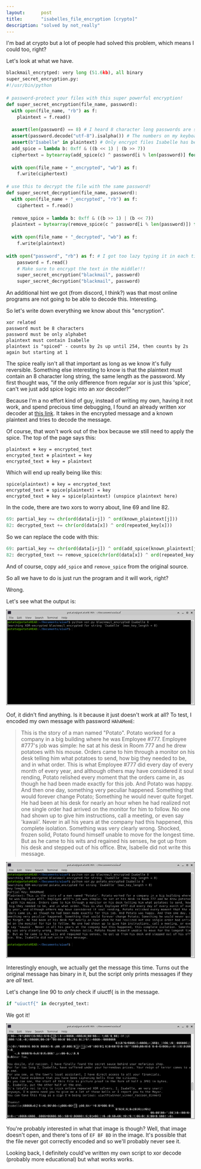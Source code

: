 ```yaml
---
layout:      post
title:       "isabelles_file_encryption [crypto]"
description: "solved by not_really"
---
```


I'm bad at crypto but a lot of people had solved this problem, which means I could too, right?

Let's look at what we have.

```python
blackmail_encrytped: very long (51.6kb), all binary
super_secret_encryption.py:
#!/usr/bin/python

# password-protect your files with this super powerful encryption!
def super_secret_encryption(file_name, password):
  with open(file_name, "rb") as f:
    plaintext = f.read()
  
  assert(len(password) == 8) # I heard 8 character long passwords are super strong!
  assert(password.decode("utf-8").isalpha()) # The numbers on my keyboard don't work...
  assert(b"Isabelle" in plaintext) # Only encrypt files Isabelle has been mentioned in
  add_spice = lambda b: 0xff & ((b << 1) | (b >> 7))
  ciphertext = bytearray(add_spice(c) ^ password[i % len(password)] for i, c in enumerate(plaintext))

  with open(file_name + "_encrypted", "wb") as f:
    f.write(ciphertext)

# use this to decrypt the file with the same password!
def super_secret_decryption(file_name, password):
  with open(file_name + "_encrypted", "rb") as f:
    ciphertext = f.read()
  
  remove_spice = lambda b: 0xff & ((b >> 1) | (b << 7))
  plaintext = bytearray(remove_spice(c ^ password[i % len(password)]) for i, c in enumerate(ciphertext))

  with open(file_name + "_decrypted", "wb") as f:
    f.write(plaintext)

with open("password", "rb") as f: # I got too lazy typing it in each time
    password = f.read()
    # Make sure to encrypt the text in the middle!!!
    super_secret_encryption("blackmail", password)
    super_secret_decryption("blackmail", password)
```

An additional hint we got (from discord, I think?) was that most online programs are not going to be able to decode this. Interesting.

So let's write down everything we know about this "encryption".

```
xor related
password must be 8 characters
password must be only alphabet
plaintext must contain Isabelle
plaintext is "spiced" - counts by 2s up until 254, then counts by 2s again but starting at 1
```

The spice really isn't all that important as long as we know it's fully reversible. Something else interesting to know is that the plaintext must contain an 8 character long string, the same length as the password. My first thought was, "if the only difference from regular xor is just this 'spice', can't we just add spice logic into an xor decoder?"

Because I'm a no effort kind of guy, instead of writing my own, having it not work, and spend precious time debugging, I found an already written xor decoder at [this link](https://alamot.github.io/xor_kpa/). It takes in the encrypted message and a known plaintext and tries to decode the message.

Of course, that won't work out of the box because we still need to apply the spice. The top of the page says this:

```
plaintext ⊕ key = encrypted_text
encrypted_text ⊕ plaintext = key
encrypted_text ⊕ key = plaintext
```

Which will end up really being like this:

```
spice(plaintext) ⊕ key = encrypted_text
encrypted_text ⊕ spice(plaintext) = key
encrypted_text ⊕ key = spice(plaintext) (unspice plaintext here)
```

In the code, there are two xors to worry about, line 69 and line 82.

```python
69: partial_key += chr(ord(data[i+j]) ^ ord(known_plaintext[j]))
82: decrypted_text += chr(ord(data[x]) ^ ord(repeated_key[x]))
```

So we can replace the code with this:

```python
69: partial_key += chr(ord(data[i+j]) ^ ord(add_spice(known_plaintext[j])))
82: decrypted_text += remove_spice(chr(ord(data[x]) ^ ord(repeated_key[x])))
```

And of course, copy `add_spice` and `remove_spice` from the original source.

So all we have to do is just run the program and it will work, right?

Wrong.

Let's see what the output is:

![image-20200722135126088](/img/uiuctf2020/image-20200722135126088.png)

Oof, it didn't find anything. Is it because it just doesn't work at all? To test, I encoded my own message with password `HAhAMemE`:

> This is the story of a man named "Potato". Potato worked for a company in a big building where he was Employee #777. Employee #777's job was simple: he sat at his desk in Room 777 and he drew potatoes with his mouse. Orders came to him through a monitor on his desk telling him what potatoes to send, how big they needed to be, and in what order. This is what Employee #777 did every day of every month of every year, and although others may have considered it soul rending, Potato relished every moment that the orders came in, as though he had been made exactly for this job. And Potato was happy. And then one day, something very peculiar happened. Something that would forever change Potato; Something he would never quite forget. He had been at his desk for nearly an hour when he had realized not one single order had arrived on the monitor for him to follow. No one had shown up to give him instructions, call a meeting, or even say 'kawaii'. Never in all his years at the company had this happened, this complete isolation. Something was very clearly wrong. Shocked, frozen solid, Potato found himself unable to move for the longest time. But as he came to his wits and regained his senses, he got up from his desk and stepped out of his office. Btw, Isabelle did not write this message.

![image-20200722135758771](/img/uiuctf2020/image-20200722135758771.png)

Interestingly enough, we actually get the message this time. Turns out the original message has binary in it, but the script only prints messages if they are _all_ text.

Let's change line 90 to _only_ check if uiuctf{ is in the message.

```python
if "uiuctf{" in decrypted_text:
```

We got it!

![image-20200722140009928](/img/uiuctf2020/image-20200722140009928.png)

You're probably interested in what that image is though? Well, that image doesn't open, and there's tons of `EF BF BD` in the image. It's possible that the file never got correctly encoded and so we'll probably never see it.

Looking back, I definitely could've written my own script to xor decode (probably more educational) but what works works.